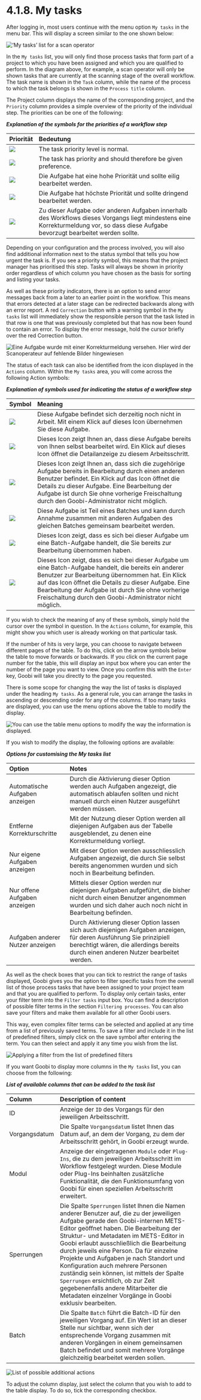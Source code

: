# 4.1.8.  My tasks

After logging in, most users continue with the menu option `My tasks` in the menu bar. This will display a screen similar to the one shown below:

![&#x2018;My tasks&#x2019; list for a scan operator](../../.gitbook/assets/11d.png)

In the `My tasks` list, you will only find those process tasks that form part of a project to which you have been assigned and which you are qualified to perform. In the diagram above, for example, a scan operator will only be shown tasks that are currently at the scanning stage of the overall workflow. The task name is shown in the `Task` column, while the name of the process to which the task belongs is shown in the `Process title` column.

The Project column displays the name of the corresponding project, and the `Priority` column provides a simple overview of the priority of the individual step. The priorities can be one of the following:

_**Explanation of the symbols for the priorities of a workflow step**_

| **Priorität** | **Bedeutung** |
| :--- | :--- |
| ![](../../.gitbook/assets/prio_standard.png) | The task priority level is normal. |
| ![](../../.gitbook/assets/prio_1d.png) | The task has priority and should therefore be given preference. |
| ![](../../.gitbook/assets/prio_2d.png) | Die Aufgabe hat eine hohe Priorität und sollte eilig bearbeitet werden. |
| ![](../../.gitbook/assets/prio_3d.png) | Die Aufgabe hat höchste Priorität und sollte dringend bearbeitet werden. |
| ![](../../.gitbook/assets/prio_korrektur.png) | Zu dieser Aufgabe oder anderen Aufgaben innerhalb des Workflows dieses Vorgangs liegt mindestens eine Korrekturmeldung vor, so dass diese Aufgabe bevorzugt bearbeitet werden sollte. |

Depending on your configuration and the process involved, you will also find additional information next to the status symbol that tells you how urgent the task is. If you see a priority symbol, this means that the project manager has prioritised this step. Tasks will always be shown in priority order regardless of which column you have chosen as the basis for sorting and listing your tasks.

As well as these priority indicators, there is an option to send error messages back from a later to an earlier point in the workflow. This means that errors detected at a later stage can be redirected backwards along with an error report. A red `Correction` button with a warning symbol in the `My tasks` list will immediately show the responsible person that the task listed in that row is one that was previously completed but that has now been found to contain an error. To display the error message, hold the cursor briefly over the red Correction button.

![Eine Aufgabe wurde mit einer Korrekturmeldung versehen. Hier wird der Scanoperateur auf fehlende Bilder hingewiesen](../../.gitbook/assets/12d.png)

The status of each task can also be identified from the icon displayed in the `Actions` column. Within the `My tasks` area, you will come across the following Action symbols:

_**Explanation of symbols used for indicating the status of a workflow step**_

| **Symbol** | **Meaning** |
| :--- | :--- |
| ![](../../.gitbook/assets/taske.png) | Diese Aufgabe befindet sich derzeitig noch nicht in Arbeit. Mit einem Klick auf dieses Icon übernehmen Sie diese Aufgabe. |
| ![](../../.gitbook/assets/taskd.png) | Dieses Icon zeigt Ihnen an, dass diese Aufgabe bereits von Ihnen selbst bearbeitet wird. Ein Klick auf dieses Icon öffnet die Detailanzeige zu diesem Arbeitsschritt. |
| ![](../../.gitbook/assets/taskb.png) | Dieses Icon zeigt Ihnen an, dass sich die zugehörige Aufgabe bereits in Bearbeitung durch einen anderen Benutzer befindet. Ein Klick auf das Icon öffnet die Details zu dieser Aufgabe. Eine Bearbeitung der Aufgabe ist durch Sie ohne vorherige Freischaltung durch den Goobi-Administrator nicht möglich. |
| ![](../../.gitbook/assets/taska.png) | Diese Aufgabe ist Teil eines Batches und kann durch Annahme zusammen mit anderen Aufgaben des gleichen Batches gemeinsam bearbeitet werden. |
| ![](../../.gitbook/assets/taskc.png) | Dieses Icon zeigt, dass es sich bei dieser Aufgabe um eine Batch-Aufgabe handelt, die Sie bereits zur Bearbeitung übernommen haben. |
| ![](../../.gitbook/assets/taskf.png) | Dieses Icon zeigt, dass es sich bei dieser Aufgabe um eine Batch-Aufgabe handelt, die bereits ein anderer Benutzer zur Bearbeitung übernommen hat. Ein Klick auf das Icon öffnet die Details zu dieser Aufgabe. Eine Bearbeitung der Aufgabe ist durch Sie ohne vorherige Freischaltung durch den Goobi-Administrator nicht möglich. |

If you wish to check the meaning of any of these symbols, simply hold the cursor over the symbol in question. In the `Actions` column, for example, this might show you which user is already working on that particular task.

If the number of hits is very large, you can choose to navigate between different pages of the table. To do this, click on the arrow symbols below the table to move forwards or backwards. If you click on the current page number for the table, this will display an input box where you can enter the number of the page you want to view. Once you confirm this with the `Enter` key, Goobi will take you directly to the page you requested.

There is some scope for changing the way the list of tasks is displayed under the heading `My tasks`. As a general rule, you can arrange the tasks in ascending or descending order for any of the columns. If too many tasks are displayed, you can use the menu options above the table to modify the display.

![You can use the table menu options to modify the way the information is displayed.](../../.gitbook/assets/13d.png)

If you wish to modify the display, the following options are available:

_**Options for customising the My tasks list**_

| **Option** | **Notes** |
| :--- | :--- |
| Automatische Aufgaben anzeigen | Durch die Aktivierung dieser Option werden auch Aufgaben angezeigt, die automatisch ablaufen sollten und nicht manuell durch einen Nutzer ausgeführt werden müssen. |
| Entferne Korrekturschritte | Mit der Nutzung dieser Option werden all diejenigen Aufgaben aus der Tabelle ausgeblendet, zu denen eine Korrekturmeldung vorliegt. |
| Nur eigene Aufgaben anzeigen | Mit dieser Option werden ausschliesslich Aufgaben angezeigt, die durch Sie selbst bereits angenommen wurden und sich noch in Bearbeitung befinden. |
| Nur offene Aufgaben anzeigen | Mittels dieser Option werden nur diejenigen Aufgaben aufgeführt, die bisher nicht durch einen Benutzer angenommen wurden und sich daher auch noch nicht in Bearbeitung befinden. |
| Aufgaben anderer Nutzer anzeigen | Durch Aktivierung dieser Option lassen sich auch diejenigen Aufgaben anzeigen, für deren Ausführung Sie prinzipiell berechtigt wären, die allerdings bereits durch einen anderen Nutzer bearbeitet werden. |

As well as the check boxes that you can tick to restrict the range of tasks displayed, Goobi gives you the option to filter specific tasks from the overall list of those process tasks that have been assigned to your project team and that you are qualified to perform. To display only certain tasks, enter your filter term into the `Filter tasks` input box. You can find a description of possible filter terms in the section `Filtering processes`. You can also save your filters and make them available for all other Goobi users. 

This way, even complex filter terms can be selected and applied at any time from a list of previously saved terms. To save a filter and include it in the list of predefined filters, simply click on the save symbol after entering the term. You can then select and apply it any time you wish from the list.

![Applying a filter from the list of predefined filters](../../.gitbook/assets/14d.png)

If you want Goobi to display more columns in the `My tasks` list, you can choose from the following:

_**List of available columns that can be added to the task list**_

| **Column** | **Description of content** |
| :--- | :--- |
| ID | Anzeige der `ID` des Vorgangs für den jeweiligen Arbeitsschritt. |
| Vorgangsdatum | Die Spalte `Vorgangsdatum` listet Ihnen das Datum auf, an dem der Vorgang, zu dem der Arbeitsschritt gehört, in Goobi erzeugt wurde. |
| Modul | Anzeige der eingetragenen `Module` oder `Plug-Ins`, die zu dem jeweiligen Arbeitsschritt im Workflow festgelegt wurden. Diese Module oder Plug-Ins beinhalten zusätzliche Funktionalität, die den Funktionsumfang von Goobi für einen speziellen Arbeitsschritt erweitert. |
| Sperrungen | Die Spalte `Sperrungen`  listet Ihnen die Namen anderer Benutzer auf, die zu der jeweiligen Aufgabe gerade den Goobi-internen METS-Editor geöffnet haben. Die Bearbeitung der Struktur- und Metadaten im METS-Editor in Goobi erlaubt ausschließlich die Bearbeitung durch jeweils eine Person. Da für einzelne Projekte und Aufgaben je nach Standort und Konfiguration auch mehrere Personen zuständig sein können, ist mittels der Spalte `Sperrungen` ersichtlich, ob zur Zeit gegebenenfalls andere Mitarbeiter die Metadaten einzelner Vorgänge in Goobi exklusiv bearbeiten. |
| Batch | Die Spalte `Batch` führt die Batch-ID für den jeweiligen Vorgang auf. Ein Wert ist an dieser Stelle nur sichtbar, wenn sich der entsprechende Vorgang zusammen mit anderen Vorgängen in einem gemeinsamen Batch befindet und somit mehrere Vorgänge gleichzeitig bearbeitet werden sollen. |

![List of possible additional actions](../../.gitbook/assets/15d.png)

To adjust the column display, just select the column that you wish to add to the table display. To do so, tick the corresponding checkbox.

